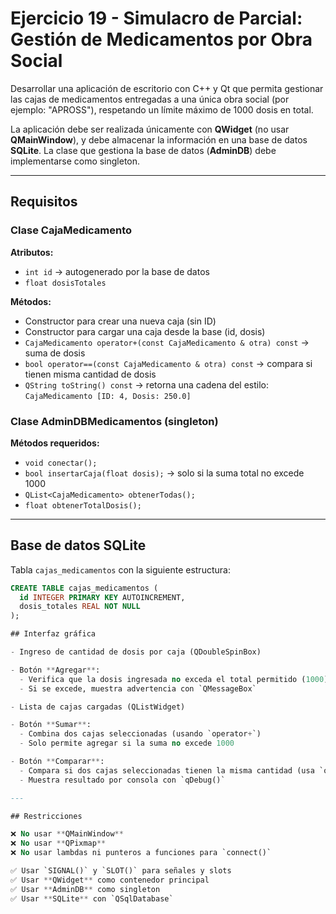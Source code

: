 # Ejercicio 19 - Simulacro de Parcial: Gestión de Medicamentos por Obra Social

Desarrollar una aplicación de escritorio con C++ y Qt que permita gestionar las cajas de medicamentos entregadas a una única obra social (por ejemplo: "APROSS"), respetando un límite máximo de 1000 dosis en total.

La aplicación debe ser realizada únicamente con **QWidget** (no usar **QMainWindow**), y debe almacenar la información en una base de datos **SQLite**. La clase que gestiona la base de datos (**AdminDB**) debe implementarse como singleton.

---

## Requisitos

### Clase CajaMedicamento

**Atributos:**
- `int id` → autogenerado por la base de datos
- `float dosisTotales`

**Métodos:**
- Constructor para crear una nueva caja (sin ID)
- Constructor para cargar una caja desde la base (id, dosis)
- `CajaMedicamento operator+(const CajaMedicamento & otra) const` → suma de dosis
- `bool operator==(const CajaMedicamento & otra) const` → compara si tienen misma cantidad de dosis
- `QString toString() const` → retorna una cadena del estilo:  
  `CajaMedicamento [ID: 4, Dosis: 250.0]`

### Clase AdminDBMedicamentos (singleton)

**Métodos requeridos:**
- `void conectar();`
- `bool insertarCaja(float dosis);` → solo si la suma total no excede 1000
- `QList<CajaMedicamento> obtenerTodas();`
- `float obtenerTotalDosis();`

---

## Base de datos SQLite

Tabla `cajas_medicamentos` con la siguiente estructura:

```sql
CREATE TABLE cajas_medicamentos (
  id INTEGER PRIMARY KEY AUTOINCREMENT,
  dosis_totales REAL NOT NULL
);

## Interfaz gráfica

- Ingreso de cantidad de dosis por caja (QDoubleSpinBox)

- Botón **Agregar**:
  - Verifica que la dosis ingresada no exceda el total permitido (1000)
  - Si se excede, muestra advertencia con `QMessageBox`

- Lista de cajas cargadas (QListWidget)

- Botón **Sumar**:
  - Combina dos cajas seleccionadas (usando `operator+`)
  - Solo permite agregar si la suma no excede 1000

- Botón **Comparar**:
  - Compara si dos cajas seleccionadas tienen la misma cantidad (usa `operator==`)
  - Muestra resultado por consola con `qDebug()`

---

## Restricciones

❌ No usar **QMainWindow**  
❌ No usar **QPixmap**  
❌ No usar lambdas ni punteros a funciones para `connect()`

✅ Usar `SIGNAL()` y `SLOT()` para señales y slots  
✅ Usar **QWidget** como contenedor principal  
✅ Usar **AdminDB** como singleton  
✅ Usar **SQLite** con `QSqlDatabase`  

